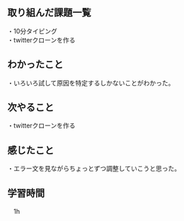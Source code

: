 ## 取り組んだ課題一覧
・10分タイピング
<br>・twitterクローンを作る
## わかったこと
・いろいろ試して原因を特定するしかないことがわかった。

## 次やること
・twitterクローンを作る

## 感じたこと
・エラー文を見ながらちょっとずつ調整していこうと思った。
## 学習時間
　1h
